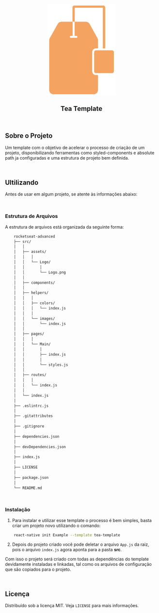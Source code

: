 <p align="center">
    <img height="300px" src="./src/assets/Logotype/Logo.png" alt="Logo">
  <h2 align="center">Tea Template</h3>
</p>

<br />

## Sobre o Projeto

Um template com o objetivo de acelerar o processo de criação de um projeto, disponibilizando ferramentas como styled-components e absolute path ja configuradas e uma estrutura de projeto bem definida.

<br />

## Ultilizando

Antes de usar em algum projeto, se atente às informações abaixo:

<br />

### Estrutura de Arquivos

A estrutura de arquivos está organizada da seguinte forma:

```bash
    rocketseat-advanced
    ├── src/
    │   │
    │   ├── assets/
    │   │   │
    │   │   └── Logo/
    │   │       │
    │   │       └── Logo.png
    │   │
    │   ├── components/
    │   │
    │   ├── helpers/
    │   │   │
    │   │   ├── colors/
    │   │   │   └── index.js
    │   │   │ 
    │   │   └── images/
    │   │       └── index.js
    │   │ 
    │   ├── pages/ 
    │   │   │
    │   │   └── Main/
    │   │       │
    │   │       ├── index.js
    │   │       │
    │   │       └── styles.js
    │   │ 
    │   ├── routes/
    │   │   │
    │   │   └── index.js
    │   │ 
    │   └── index.js
    │
    ├── .eslintrc.js
    │
    ├── .gitattributes
    │
    ├── .gitignore
    │
    ├── dependencies.json
    │
    ├── devDependencies.json
    │
    ├── index.js
    │
    ├── LICENSE
    │
    ├── package.json
    │
    └── README.md
```

<br />

### Instalação

1. Para instalar e utilizar esse template o processo é bem simples, basta criar um projeto novo utilizando o comando:

```sh
    react-native init Example --template tea-template
```

2. Depois do projeto criado você pode deletar o arquivo `App.js` da raiz, pois o arquivo `index.js` agora aponta para a pasta **src**.

Com isso o projeto será criado com todas as dependências do template devidamente instaladas e linkadas, tal como os arquivos de configuração que são copiados para o projeto.

<br />

## Licença

Distribuído sob a licença MIT. Veja `LICENSE` para mais informações.